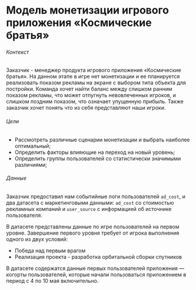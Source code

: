 # Модель монетизации игрового приложения «Космические братья»

###### Контекст

Заказчик - менеджер продукта игрового приложения «Космические братья». На данном этапе в игре нет монетизации и ее планируется реализовать показом рекламы на экране с выбором типа объекта для постройки. Команда хочет найти баланс между слишком ранним показом рекламы, что может отпугнуть невовлеченных игроков, и слишком поздним показом, что означает упущенную прибыль. Также заказчик хочет понять что из себя представляют наши игроки.

###### Цели

- Рассмотреть различные сценарии монетизации и выбрать наиболее оптимальный;
- Определить факторы влияющие на переход на новый уровень;
- Определить группы пользователей со статистически значимыми различиями;

###### Данные

Заказчик предоставил нам событийные логи пользователей `ad_cost`, и два датасета с маркетинговыми данными: `ad_cost` со стоимостью рекламных компаний и `user_source` с информацией об источнике пользователя.

В датасете представлены данные по игре пользователей на первом уровне. Завершение первого уровня требует от игрока выполнения одного из двух условий:

- Победа над первым врагом
- Реализация проекта - разработка орбитальной сборки спутников

В датасете содержатся данные первых пользователей приложения — когорты пользователей, которые начали пользоваться приложением в период с 4 по 10 мая включительно.
